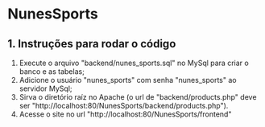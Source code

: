 # NunesSports
## 1. Instruções para rodar o código
1. Execute o arquivo "backend/nunes_sports.sql" no MySql para criar o banco e as tabelas;
2. Adicione o usuário "nunes_sports" com senha "nunes_sports" ao servidor MySql;
3. Sirva o diretório raíz no Apache (o url de "backend/products.php" deve ser "http://localhost:80/NunesSports/backend/products.php").
4. Acesse o site no url "http://localhost:80/NunesSports/frontend"